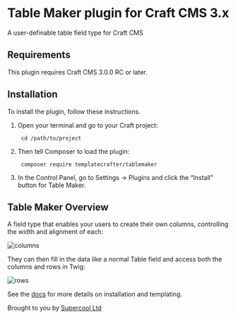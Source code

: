# Table Maker plugin for Craft CMS 3.x

A user-definable table field type for Craft CMS

## Requirements

This plugin requires Craft CMS 3.0.0 RC or later.

## Installation

To install the plugin, follow these instructions.

1. Open your terminal and go to your Craft project:

        cd /path/to/project

2. Then tell Composer to load the plugin:

        composer require templatecrafter/tablemaker

3. In the Control Panel, go to Settings → Plugins and click the “Install” button for Table Maker.

## Table Maker Overview

A field type that enables your users to create their own columns, controlling the width and alignment of each:

![columns](http://s3-eu-west-1.amazonaws.com/supercoolplugins/Table-Maker/columns.jpg)

They can then fill in the data like a normal Table field and access both the columns and rows in Twig:

![rows](http://s3-eu-west-1.amazonaws.com/supercoolplugins/Table-Maker/rows.jpg)

See the [docs](http://plugins.supercooldesign.co.uk/plugin/table-maker/docs) for more details on installation and templating.

Brought to you by [Supercool Ltd](http://www.supercooldesign.co.uk/)
